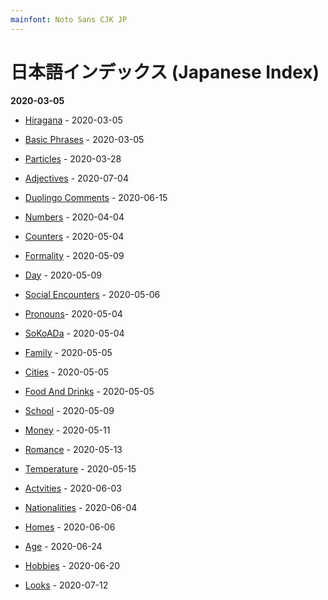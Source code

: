 ```yaml
---
mainfont: Noto Sans CJK JP
---
```


# 日本語インデックス (Japanese Index)

**2020-03-05**

- [Hiragana](01hiragana.md) - 2020-03-05 

- [Basic Phrases](basic_phrases) - 2020-03-05 

- [Particles](particles.md) - 2020-03-28

- [Adjectives](adjectives.md) - 2020-07-04

- [Duolingo Comments](comment.md) - 2020-06-15

- [Numbers](numbers.md) - 2020-04-04

- [Counters](counters.md) - 2020-05-04

- [Formality](formality.md) - 2020-05-09

- [Day](day.md) - 2020-05-09

- [Social Encounters](social.md) - 2020-05-06

- [Pronouns](pronouns.md)- 2020-05-04

- [SoKoADa](sokoada.md) - 2020-05-04

- [Family](family.md) - 2020-05-05

- [Cities](cities.md) - 2020-05-05

- [Food And Drinks](food_drinks.md) - 2020-05-05

- [School](school.md) - 2020-05-09

- [Money](money.md) - 2020-05-11

- [Romance](romance.md) - 2020-05-13

- [Temperature](temperature.md) - 2020-05-15

- [Actvities](activities.md) - 2020-06-03

- [Nationalities](national.md) - 2020-06-04

- [Homes](homes.md) - 2020-06-06

- [Age](age.md) - 2020-06-24

- [Hobbies](hobbies.md) - 2020-06-20

- [Looks](looks.md) - 2020-07-12
